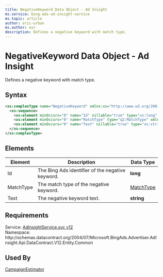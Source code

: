 ```yaml
---
title: NegativeKeyword Data Object - Ad Insight
ms.service: bing-ads-ad-insight-service
ms.topic: article
author: eric-urban
ms.author: eur
description: Defines a negative keyword with match type.
---
```

# NegativeKeyword Data Object - Ad Insight
Defines a negative keyword with match type.

## Syntax
```xml
<xs:complexType name="NegativeKeyword" xmlns:xs="http://www.w3.org/2001/XMLSchema">
  <xs:sequence>
    <xs:element minOccurs="0" name="Id" nillable="true" type="xs:long" />
    <xs:element minOccurs="0" name="MatchType" type="q2:MatchType" xmlns:q2="http://schemas.datacontract.org/2004/07/Microsoft.BingAds.Advertiser.AdInsight.Api.DataContract.V12.Entity" />
    <xs:element minOccurs="0" name="Text" nillable="true" type="xs:string" />
  </xs:sequence>
</xs:complexType>
```

## <a name="elements"></a>Elements


|Element|Description|Data Type|
|-----------|---------------|-------------|
|<a name="id"></a>Id|The Bing Ads identifier of the negative keyword.|**long**|
|<a name="matchtype"></a>MatchType|The match type of the negative keyword.|[MatchType](matchtype.md)|
|<a name="text"></a>Text|The negative keyword text.|**string**|

## Requirements
Service: [AdInsightService.svc v12](https://adinsight.api.bingads.microsoft.com/Api/Advertiser/AdInsight/v12/AdInsightService.svc)  
Namespace: http\://schemas.datacontract.org/2004/07/Microsoft.BingAds.Advertiser.AdInsight.Api.DataContract.V12.Entity.Common  

## Used By
[CampaignEstimator](campaignestimator.md)  
